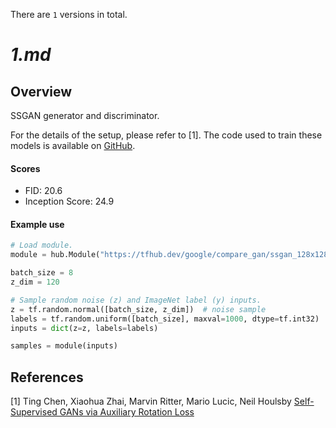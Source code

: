 There are `1` versions in total.

# _1.md_
## Overview

SSGAN generator and discriminator.

For the details of the setup, please refer to [1]. The code used to train these
models is available on [GitHub](https://github.com/google/compare_gan).

#### Scores

*   FID: 20.6
*   Inception Score: 24.9

#### Example use

```python
# Load module.
module = hub.Module("https://tfhub.dev/google/compare_gan/ssgan_128x128/1")

batch_size = 8
z_dim = 120

# Sample random noise (z) and ImageNet label (y) inputs.
z = tf.random.normal([batch_size, z_dim])  # noise sample
labels = tf.random.uniform([batch_size], maxval=1000, dtype=tf.int32)
inputs = dict(z=z, labels=labels)

samples = module(inputs)
```

## References

[1] Ting Chen, Xiaohua Zhai, Marvin Ritter, Mario Lucic, Neil Houlsby
[Self-Supervised GANs via Auxiliary Rotation Loss](https://arxiv.org/abs/1811.11212)